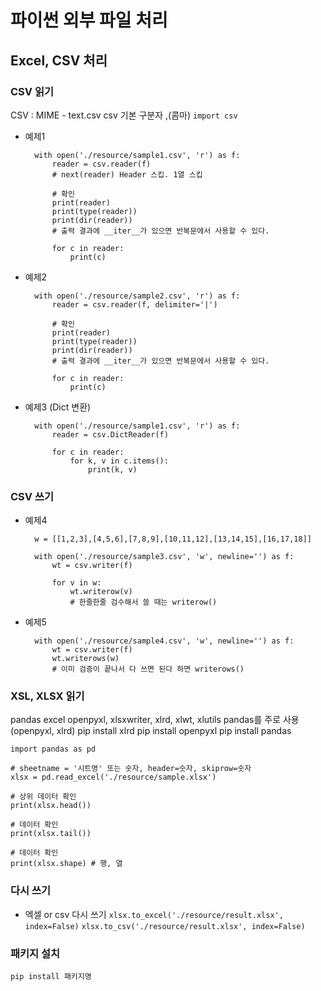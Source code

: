 
# 파이썬 외부 파일 처리
 ## Excel, CSV 처리
### CSV 읽기
CSV : MIME - text.csv
csv 기본 구분자 ,(콤마)
`import csv`

- 예제1

		with open('./resource/sample1.csv', 'r') as f:
			reader = csv.reader(f)
			# next(reader) Header 스킵. 1열 스킵

			# 확인
			print(reader)
			print(type(reader))
			print(dir(reader))
			# 출력 결과에 __iter__가 있으면 반복문에서 사용할 수 있다.

			for c in reader:
				print(c)

- 예제2

		with open('./resource/sample2.csv', 'r') as f:
			reader = csv.reader(f, delimiter='|')

			# 확인
			print(reader)
			print(type(reader))
			print(dir(reader))
			# 출력 결과에 __iter__가 있으면 반복문에서 사용할 수 있다.

			for c in reader:
				print(c)

- 예제3 (Dict 변환)

		with open('./resource/sample1.csv', 'r') as f:
			reader = csv.DictReader(f)

			for c in reader:
				for k, v in c.items():
					print(k, v)

### CSV 쓰기
- 예제4

		w = [[1,2,3],[4,5,6],[7,8,9],[10,11,12],[13,14,15],[16,17,18]]

		with open('./resource/sample3.csv', 'w', newline='') as f:
			wt = csv.writer(f)
			
			for v in w:
				wt.writerow(v)
				# 한줄한줄 검수해서 쓸 때는 writerow()

- 예제5

		with open('./resource/sample4.csv', 'w', newline='') as f:
			wt = csv.writer(f)
			wt.writerows(w)
			# 이미 검증이 끝나서 다 쓰면 된다 하면 writerows()

  

### XSL, XLSX 읽기
pandas excel
openpyxl, xlsxwriter, xlrd, xlwt, xlutils
pandas를 주로 사용(openpyxl, xlrd)
pip install xlrd
pip install openpyxl
pip install pandas

	import pandas as pd
		
	# sheetname = '시트명' 또는 숫자, header=숫자, skiprow=숫자
	xlsx = pd.read_excel('./resource/sample.xlsx')

	# 상위 데이터 확인
	print(xlsx.head())
	
	# 데이터 확인
	print(xlsx.tail())

	# 데이터 확인
	print(xlsx.shape) # 행, 열

  

### 다시 쓰기
- 엑셀 or csv 다시 쓰기
`xlsx.to_excel('./resource/result.xlsx', index=False)`
`xlsx.to_csv('./resource/result.xlsx', index=False)`

### 패키지 설치
`pip install 패키지명`